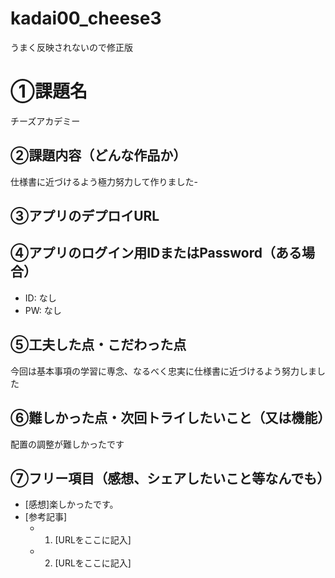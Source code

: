 # kadai00_cheese3
うまく反映されないので修正版
# ①課題名
チーズアカデミー

## ②課題内容（どんな作品か）
仕様書に近づけるよう極力努力して作りました-
## ③アプリのデプロイURL


## ④アプリのログイン用IDまたはPassword（ある場合）
- ID: なし
- PW: なし

## ⑤工夫した点・こだわった点
今回は基本事項の学習に専念、なるべく忠実に仕様書に近づけるよう努力しました
## ⑥難しかった点・次回トライしたいこと（又は機能）
配置の調整が難しかったです
## ⑦フリー項目（感想、シェアしたいこと等なんでも）
- [感想]楽しかったです。
- [参考記事]
  - 1. [URLをここに記入]
  - 2. [URLをここに記入]
